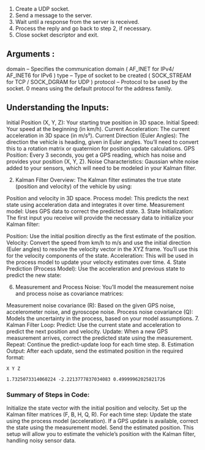 1. Create a UDP socket.
2. Send a message to the server.
3. Wait until a response from the server is received.
4. Process the reply and go back to step 2, if necessary.
5. Close socket descriptor and exit.


## Arguments :
domain – Specifies the communication
domain ( AF_INET for IPv4/ AF_INET6 for IPv6 )
type – Type of socket to be created
( SOCK_STREAM for TCP / SOCK_DGRAM for UDP )
protocol – Protocol to be used by the socket.
0 means using the default protocol for the address family.



## Understanding the Inputs:
Initial Position (X, Y, Z): Your starting true position in 3D space.
Initial Speed: Your speed at the beginning (in km/h).
Current Acceleration: The current acceleration in 3D space (in m/s²).
Current Direction (Euler Angles): The direction the vehicle is heading, given in Euler angles. You’ll need to convert this to a rotation matrix or quaternion for position update calculations.
GPS Position: Every 3 seconds, you get a GPS reading, which has noise and provides your position (X, Y, Z).
Noise Characteristics: Gaussian white noise added to your sensors, which will need to be modeled in your Kalman filter.


2. Kalman Filter Overview:
The Kalman filter estimates the true state (position and velocity) of the vehicle by using:


Position and velocity in 3D space.
Process model: This predicts the next state using acceleration data and integrates it over time.
Measurement model: Uses GPS data to correct the predicted state.
3. State Initialization:
The first input you receive will provide the necessary data to initialize your Kalman filter:

Position: Use the initial position directly as the first estimate of the position.
Velocity: Convert the speed from km/h to m/s and use the initial direction (Euler angles) to resolve the velocity vector in the XYZ frame. You’ll use this for the velocity components of the state.
Acceleration: This will be used in the process model to update your velocity estimates over time.
4. State Prediction (Process Model):
Use the acceleration and previous state to predict the new state:
​

6. Measurement and Process Noise:
You’ll model the measurement noise and process noise as covariance matrices:

Measurement noise covariance (R): Based on the given GPS noise, accelerometer noise, and gyroscope noise.
Process noise covariance (Q): Models the uncertainty in the process, based on your model assumptions.
7. Kalman Filter Loop:
Predict: Use the current state and acceleration to predict the next position and velocity.
Update: When a new GPS measurement arrives, correct the predicted state using the measurement.
Repeat: Continue the predict-update loop for each time step.
8. Estimation Output:
After each update, send the estimated position in the required format:

```X Y Z```

```1.7325073314060224 -2.2213777837034083 0.49999962025821726```

### Summary of Steps in Code:
Initialize the state vector with the initial position and velocity.
Set up the Kalman filter matrices (F, B, H, Q, R).
For each time step:
Update the state using the process model (acceleration).
If a GPS update is available, correct the state using the measurement model.
Send the estimated position.
This setup will allow you to estimate the vehicle’s position with the Kalman filter, handling noisy sensor data.